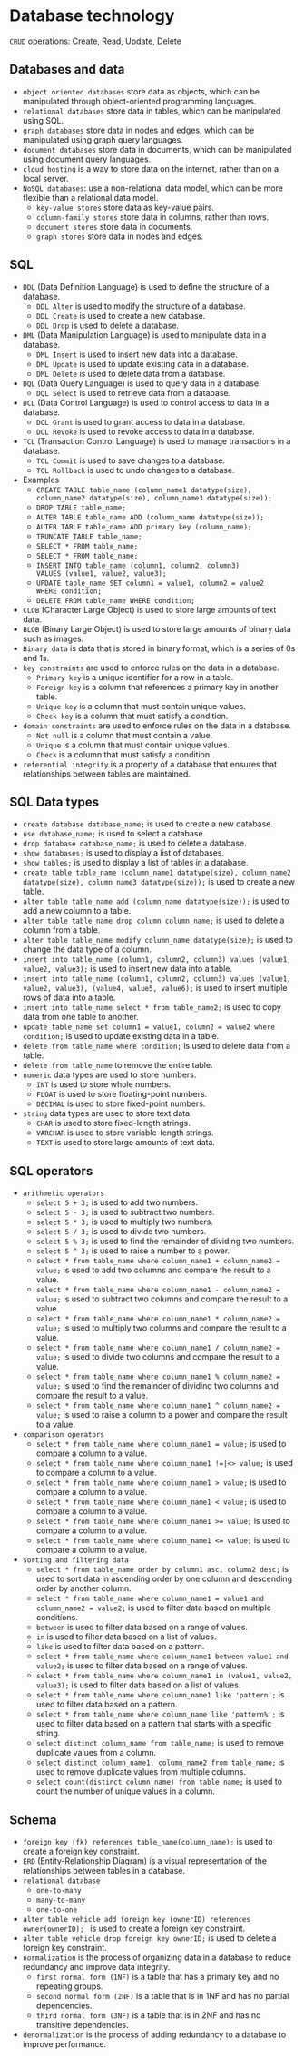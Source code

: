 # Database technology 
`CRUD` operations: Create, Read, Update, Delete

## Databases and data 
- `object oriented databases` store data as objects, which can be manipulated through object-oriented programming languages.
- `relational databases` store data in tables, which can be manipulated using SQL.
- `graph databases` store data in nodes and edges, which can be manipulated using graph query languages.
- `document databases` store data in documents, which can be manipulated using document query languages.
- `cloud hosting` is a way to store data on the internet, rather than on a local server.
- `NoSQL databases`: use a non-relational data model, which can be more flexible than a relational data model.
    - `key-value stores` store data as key-value pairs.
    - `column-family stores` store data in columns, rather than rows.
    - `document stores` store data in documents.
    - `graph stores` store data in nodes and edges.

## SQL 
- `DDL` (Data Definition Language) is used to define the structure of a database.
    - `DDL Alter` is used to modify the structure of a database.
    - `DDL Create` is used to create a new database.
    - `DDL Drop` is used to delete a database.
- `DML` (Data Manipulation Language) is used to manipulate data in a database.
    - `DML Insert` is used to insert new data into a database.
    - `DML Update` is used to update existing data in a database.
    - `DML Delete` is used to delete data from a database.
- `DQL` (Data Query Language) is used to query data in a database.
    - `DQL Select` is used to retrieve data from a database.
- `DCL` (Data Control Language) is used to control access to data in a database.
    - `DCL Grant` is used to grant access to data in a database.
    - `DCL Revoke` is used to revoke access to data in a database.
- `TCL` (Transaction Control Language) is used to manage transactions in a database.
    - `TCL Commit` is used to save changes to a database.
    - `TCL Rollback` is used to undo changes to a database.
- Examples 
    - `CREATE TABLE table_name (column_name1 datatype(size), column_name2 datatype(size), column_name3 datatype(size));`
    - `DROP TABLE table_name;`
    - `ALTER TABLE table_name ADD (column_name datatype(size));`
    - `ALTER TABLE table_name ADD primary key (column_name);`
    - `TRUNCATE TABLE table_name;`
    - `SELECT * FROM table_name;`
    - `SELECT * FROM table_name;`
    - `INSERT INTO table_name (column1, column2, column3) VALUES (value1, value2, value3);`
    - `UPDATE table_name SET column1 = value1, column2 = value2 WHERE condition;`
    - `DELETE FROM table_name WHERE condition;`
- `CLOB` (Character Large Object) is used to store large amounts of text data.
- `BLOB` (Binary Large Object) is used to store large amounts of binary data such as images. 
- `Binary data` is data that is stored in binary format, which is a series of 0s and 1s. 
- `key constraints` are used to enforce rules on the data in a database.
    - `Primary key` is a unique identifier for a row in a table.
    - `Foreign key` is a column that references a primary key in another table.
    - `Unique key` is a column that must contain unique values.
    - `Check key` is a column that must satisfy a condition.
- `domain constraints` are used to enforce rules on the data in a database.
    - `Not null` is a column that must contain a value.
    - `Unique` is a column that must contain unique values.
    - `Check` is a column that must satisfy a condition.
- `referential integrity` is a property of a database that ensures that relationships between tables are maintained.

## SQL Data types
- `create database database_name;` is used to create a new database.
- `use database_name;` is used to select a database.
- `drop database database_name;` is used to delete a database.
- `show databases;` is used to display a list of databases.
- `show tables;` is used to display a list of tables in a database.
- `create table table_name (column_name1 datatype(size), column_name2 datatype(size), column_name3 datatype(size));` is used to create a new table.
- `alter table table_name add (column_name datatype(size));` is used to add a new column to a table.
- `alter table table_name drop column column_name;` is used to delete a column from a table.
- `alter table table_name modify column_name datatype(size);` is used to change the data type of a column.
- `insert into table_name (column1, column2, column3) values (value1, value2, value3);` is used to insert new data into a table.
- `insert into table_name (column1, column2, column3) values (value1, value2, value3), (value4, value5, value6);` is used to insert multiple rows of data into a table.
- `insert into table_name select * from table_name2;` is used to copy data from one table to another.
- `update table_name set column1 = value1, column2 = value2 where condition;` is used to update existing data in a table.
- `delete from table_name where condition;` is used to delete data from a table.
- `delete from table_name` to remove the entire table. 
- `numeric` data types are used to store numbers.
    - `INT` is used to store whole numbers.
    - `FLOAT` is used to store floating-point numbers.
    - `DECIMAL` is used to store fixed-point numbers.
- `string` data types are used to store text data.
    - `CHAR` is used to store fixed-length strings.
    - `VARCHAR` is used to store variable-length strings.
    - `TEXT` is used to store large amounts of text data.

## SQL operators
- `arithmetic operators`
    - `select 5 + 3;` is used to add two numbers.
    - `select 5 - 3;` is used to subtract two numbers.
    - `select 5 * 3;` is used to multiply two numbers.
    - `select 5 / 3;` is used to divide two numbers.
    - `select 5 % 3;` is used to find the remainder of dividing two numbers.
    - `select 5 ^ 3;` is used to raise a number to a power.
    - `select * from table_name where column_name1 + column_name2 = value;` is used to add two columns and compare the result to a value.
    - `select * from table_name where column_name1 - column_name2 = value;` is used to subtract two columns and compare the result to a value.
    - `select * from table_name where column_name1 * column_name2 = value;` is used to multiply two columns and compare the result to a value.
    - `select * from table_name where column_name1 / column_name2 = value;` is used to divide two columns and compare the result to a value.
    - `select * from table_name where column_name1 % column_name2 = value;` is used to find the remainder of dividing two columns and compare the result to a value.
    - `select * from table_name where column_name1 ^ column_name2 = value;` is used to raise a column to a power and compare the result to a value.
- `comparison operators`
    - `select * from table_name where column_name1 = value;` is used to compare a column to a value.
    - `select * from table_name where column_name1 !=|<> value;` is used to compare a column to a value.
    - `select * from table_name where column_name1 > value;` is used to compare a column to a value.
    - `select * from table_name where column_name1 < value;` is used to compare a column to a value.
    - `select * from table_name where column_name1 >= value;` is used to compare a column to a value.
    - `select * from table_name where column_name1 <= value;` is used to compare a column to a value.
- `sorting and filtering data` 
    - `select * from table_name order by column1 asc, column2 desc;` is used to sort data in ascending order by one column and descending order by another column.
    - `select * from table_name where column_name1 = value1 and column_name2 = value2;` is used to filter data based on multiple conditions.
    - `between` is used to filter data based on a range of values.
    - `in` is used to filter data based on a list of values.
    - `like` is used to filter data based on a pattern.
    - `select * from table_name where column_name1 between value1 and value2;` is used to filter data based on a range of values.
    - `select * from table_name where column_name1 in (value1, value2, value3);` is used to filter data based on a list of values.
    - `select * from table_name where column_name1 like 'pattern';` is used to filter data based on a pattern.
    - `select * from table_name where column_name like 'pattern%';` is used to filter data based on a pattern that starts with a specific string.
    - `select distinct column_name from table_name;` is used to remove duplicate values from a column.
    - `select distinct column_name1, column_name2 from table_name;` is used to remove duplicate values from multiple columns.
    - `select count(distinct column_name) from table_name;` is used to count the number of unique values in a column.

## Schema
- `foreign key (fk) references table_name(column_name);` is used to create a foreign key constraint.
- `ERD` (Entity-Relationship Diagram) is a visual representation of the relationships between tables in a database.
- `relational database`
    - `one-to-many`
    - `many-to-many`
    - `one-to-one`
- `alter table vehicle add foreign key (ownerID) references owner(ownerID); ` is used to create a foreign key constraint.
- `alter table vehicle drop foreign key ownerID;` is used to delete a foreign key constraint.
- `normalization` is the process of organizing data in a database to reduce redundancy and improve data integrity.
    - `first normal form (1NF)` is a table that has a primary key and no repeating groups.
    - `second normal form (2NF)` is a table that is in 1NF and has no partial dependencies.
    - `third normal form (3NF)` is a table that is in 2NF and has no transitive dependencies.
- `denormalization` is the process of adding redundancy to a database to improve performance.

